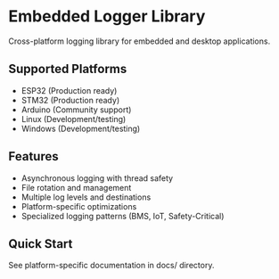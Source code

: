 # Embedded Logger Library 
 
Cross-platform logging library for embedded and desktop applications. 
 
## Supported Platforms 
- ESP32 (Production ready) 
- STM32 (Production ready) 
- Arduino (Community support) 
- Linux (Development/testing) 
- Windows (Development/testing) 
 
## Features 
- Asynchronous logging with thread safety 
- File rotation and management 
- Multiple log levels and destinations 
- Platform-specific optimizations 
- Specialized logging patterns (BMS, IoT, Safety-Critical) 
 
## Quick Start 
See platform-specific documentation in docs/ directory. 
